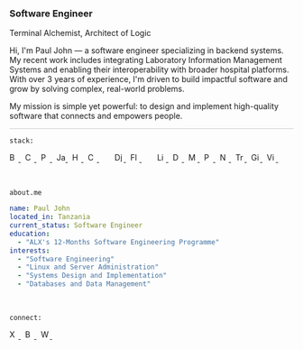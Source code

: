 <h3>Software Engineer</h3>

<p>
<span>Terminal Alchemist</span>, <span>Architect of Logic</span>
</p>

<p>
  Hi, I'm Paul John — a software engineer specializing in backend systems.
  My recent work includes integrating Laboratory Information Management Systems
  and enabling their interoperability with broader hospital platforms.
  With over 3 years of experience, I'm driven to build impactful software
  and grow by solving complex, real-world problems.
</p>

<p>
  My mission is simple yet powerful: to design and implement high-quality software
  that connects and empowers people.
</p>

<div style="border-top: 1px solid #ccc; margin-top: 10px;"></div>

`stack:`

<p>
<a href="https://www.shellscript.sh/">
  <img src="https://cdn.simpleicons.org/gnubash/222/f5f5f5" alt="Bash" title="Bash" height="16" width="16">
</a>&nbsp;
<a href="https://www.learn-c.org/">
  <img src="https://cdn.simpleicons.org/c/222/f5f5f5" alt="C" title="C" height="16" width="16">
</a>&nbsp;
<a href="https://www.python.org/">
  <img src="https://cdn.simpleicons.org/python/222/f5f5f5" alt="Python" title="Python" height="16" width="16">
</a>&nbsp;
<a href="https://javascript.info/">
  <img src="https://cdn.simpleicons.org/javascript/222/f5f5f5" alt="JavaScript" title="JavaScript" height="16" width="16">
</a>&nbsp;
<a href="https://developer.mozilla.org/en-US/docs/Web/HTML">
  <img src="https://cdn.simpleicons.org/html5/222/f5f5f5" alt="HTML" title="HTML" height="16" width="16">
</a>&nbsp;
<a href="https://developer.mozilla.org/en-US/docs/Web/CSS">
  <img src="https://cdn.simpleicons.org/css/222/f5f5f5" alt="CSS" title="CSS" height="16" width="16">
</a>&nbsp;&nbsp;&nbsp;&nbsp;
</a>&nbsp;
<a href="https://www.djangoproject.com/start/">
  <img src="https://cdn.simpleicons.org/django/222/f5f5f5" alt="Django" title="Django" height="16" width="16">
</a>&nbsp;
<a href="https://www.djangoproject.com/start/">
  <img src="https://cdn.simpleicons.org/flask/222/f5f5f5" alt="Flask" title="Flask" height="16" width="16">
</a>&nbsp;
</a>&nbsp;&nbsp;&nbsp;&nbsp;
<a href="https://linuxjourney.com/">
  <img src="https://cdn.simpleicons.org/linux/222/f5f5f5" alt="Linux" title="Linux" height="16" width="16">
</a>&nbsp;
<a href="https://docs.docker.com/">
  <img src="https://cdn.simpleicons.org/docker/222/f5f5f5" alt="Docker" title="Docker" height="16" width="16">
</a>&nbsp;
<a href="https://www.mysqltutorial.org/">
  <img src="https://cdn.simpleicons.org/mysql/222/f5f5f5" alt="MySQL" title="MySQL" height="16" width="16">
</a>&nbsp;
<a href="https://www.postgresqltutorial.com/">
  <img src="https://cdn.simpleicons.org/postgresql/222/f5f5f5" alt="PostgreSQL" title="PostgreSQL" height="16" width="16">
</a>&nbsp;
<a href="https://nginx.org/en/docs/">
  <img src="https://cdn.simpleicons.org/nginx/222/f5f5f5" alt="Nginx" title="Nginx" height="16" width="16">
</a>&nbsp;
<a href="https://doc.traefik.io/traefik/">
  <img src="https://cdn.simpleicons.org/traefikproxy/222/f5f5f5" alt="Traefik Proxy" title="Traefik Proxy" height="16" width="16">
</a>&nbsp;
<a href="https://git-scm.com/doc">
  <img src="https://cdn.simpleicons.org/git/222/f5f5f5" alt="Git" title="Git" height="16" width="16">
</a>&nbsp;
<a href="https://learnvim.irian.to/">
  <img src="https://cdn.simpleicons.org/vim/222/f5f5f5" alt="Vim" title="Vim" height="16" width="16">
</a>&nbsp;
</p>

<br>

<code>about.me</code>

```yaml
name: Paul John
located_in: Tanzania
current_status: Software Engineer
education:
  - "ALX's 12-Months Software Engineering Programme"
interests:
  - "Software Engineering"
  - "Linux and Server Administration"
  - "Systems Design and Implementation"
  - "Databases and Data Management"
```

<br>

<code>connect:</code>

<p>
  <a href="https://x.com/namestarlit">
    <img src="https://cdn.simpleicons.org/x/222/f5f5f5" alt="X" height="16" width="16">
  </a>&nbsp;
  <a href="https://bento.me/namestarlit">
    <img src="https://cdn.simpleicons.org/bento/222/f5f5f5" alt="Bento" height="16" width="16">
  </a>&nbsp;
  <a href="https://wakatime.com/@namestarlit">
    <img src="https://cdn.simpleicons.org/wakatime/222/f5f5f5" alt="WakaTime" height="16" width="16">
  </a>&nbsp;
</p>
